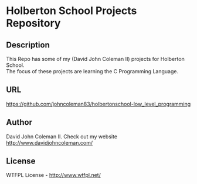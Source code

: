 # Holberton School Projects Repository

## Description

This Repo has some of my (David John Coleman II) projects for Holberton School.  
The focus of these projects are learning the C Programming Language.

## URL

https://github.com/johncoleman83/holbertonschool-low_level_programming

## Author

David John Coleman II.	Check out my website http://www.davidjohncoleman.com/

## License

WTFPL License - http://www.wtfpl.net/